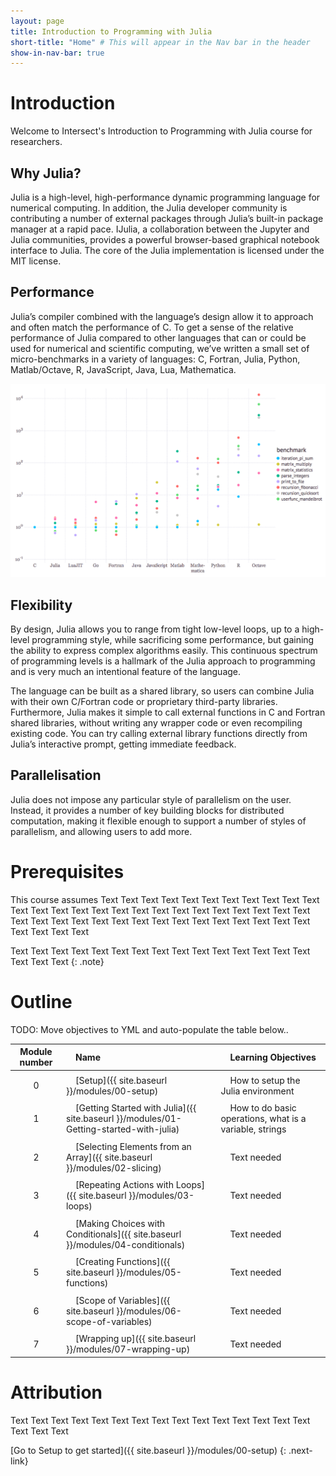 ```yaml
---
layout: page
title: Introduction to Programming with Julia
short-title: "Home" # This will appear in the Nav bar in the header
show-in-nav-bar: true
---
```


<link rel="icon"  type="image/png"    href="https://www.intersect.org.au/docs/logo_intersect.gif">

# Introduction

Welcome to Intersect's Introduction to Programming with Julia course for researchers.

## Why Julia?

Julia is a high-level, high-performance dynamic programming language for numerical computing. In addition, the Julia developer community is contributing a number of external packages through Julia’s built-in package manager at a rapid pace. IJulia, a collaboration between the Jupyter and Julia communities, provides a powerful browser-based graphical notebook interface to Julia. The core of the Julia implementation is licensed under the MIT license. 

## Performance

Julia’s compiler combined with the language’s design allow it to approach and often match the performance of C. To get a sense of the relative performance of Julia compared to other languages that can or could be used for numerical and scientific computing, we’ve written a small set of micro-benchmarks in a variety of languages: C, Fortran, Julia, Python, Matlab/Octave, R, JavaScript, Java, Lua, Mathematica. 

![Julia performance](images/julia_performance.png)

## Flexibility

By design, Julia allows you to range from tight low-level loops, up to a high-level programming style, while sacrificing some performance, but gaining the ability to express complex algorithms easily. This continuous spectrum of programming levels is a hallmark of the Julia approach to programming and is very much an intentional feature of the language. 

The language can be built as a shared library, so users can combine Julia with their own C/Fortran code or proprietary third-party libraries. Furthermore, Julia makes it simple to call external functions in C and Fortran shared libraries, without writing any wrapper code or even recompiling existing code. You can try calling external library functions directly from Julia’s interactive prompt, getting immediate feedback.

## Parallelisation

Julia does not impose any particular style of parallelism on the user. Instead, it provides a number of key building blocks for distributed computation, making it flexible enough to support a number of styles of parallelism, and allowing users to add more.


# Prerequisites

This course assumes Text Text Text Text Text Text Text Text Text Text Text Text Text Text Text Text Text Text Text Text Text Text Text Text Text Text Text Text Text Text Text Text Text Text Text Text Text Text Text Text Text Text Text Text Text 

Text Text Text Text Text Text Text Text Text Text Text Text Text Text Text Text Text Text 
{: .note}

# Outline

TODO: Move objectives to YML and auto-populate the table below..

|Module number|&nbsp;&nbsp;&nbsp;&nbsp;Name|&nbsp;&nbsp;&nbsp;&nbsp;Learning Objectives|
|:---: |:--- |:--- |
| | | |
|0|&nbsp;&nbsp;&nbsp;&nbsp;[Setup]({{ site.baseurl }}/modules/00-setup)|&nbsp;&nbsp;&nbsp;&nbsp;How to setup the Julia environment|
| | | |
|1|&nbsp;&nbsp;&nbsp;&nbsp;[Getting Started with Julia]({{ site.baseurl }}/modules/01-Getting-started-with-julia)|&nbsp;&nbsp;&nbsp;&nbsp;How to do basic operations, what is a variable, strings|
| | | |
|2|&nbsp;&nbsp;&nbsp;&nbsp;[Selecting Elements from an Array]({{ site.baseurl }}/modules/02-slicing)|&nbsp;&nbsp;&nbsp;&nbsp;Text needed|
| | | |
|3|&nbsp;&nbsp;&nbsp;&nbsp;[Repeating Actions with Loops]({{ site.baseurl }}/modules/03-loops)|&nbsp;&nbsp;&nbsp;&nbsp;Text needed|
| | | |
|4|&nbsp;&nbsp;&nbsp;&nbsp;[Making Choices with Conditionals]({{ site.baseurl }}/modules/04-conditionals)|&nbsp;&nbsp;&nbsp;&nbsp;Text needed|
| | | |
|5|&nbsp;&nbsp;&nbsp;&nbsp;[Creating Functions]({{ site.baseurl }}/modules/05-functions)|&nbsp;&nbsp;&nbsp;&nbsp;Text needed|
| | | |
|6|&nbsp;&nbsp;&nbsp;&nbsp;[Scope of Variables]({{ site.baseurl }}/modules/06-scope-of-variables)|&nbsp;&nbsp;&nbsp;&nbsp;Text needed|
| | | |
|7|&nbsp;&nbsp;&nbsp;&nbsp;[Wrapping up]({{ site.baseurl }}/modules/07-wrapping-up)|&nbsp;&nbsp;&nbsp;&nbsp;Text needed|       



# Attribution

Text Text Text Text Text Text Text Text Text Text Text Text Text Text Text Text Text Text 

[Go to Setup to get started]({{ site.baseurl }}/modules/00-setup)
{: .next-link}

